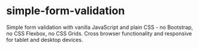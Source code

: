 # simple-form-validation
Simple form validation with vanilla JavaScript and plain CSS - no Bootstrap, no CSS Flexbox, no CSS Grids.
Cross browser functionality and responsive for tablet and desktop devices.

